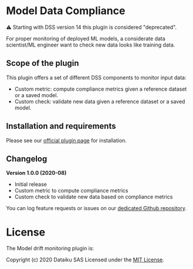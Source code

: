 # Model Data Compliance

⚠️ Starting with DSS version 14 this plugin is considered "deprecated".

For proper monitoring of deployed ML models, a considerate data scientist/ML engineer want to check new data looks like training data.

## Scope of the plugin
This plugin offers a set of different DSS components to monitor input data:
* Custom metric: compute compliance metrics given a reference dataset or a saved model.
* Custom check: validate new data given a reference dataset or a saved model.


## Installation and requirements

Please see our [official plugin page](https://www.dataiku.com/product/plugins/model-data-compliance/) for installation.

## Changelog

**Version 1.0.0 (2020-08)**

* Initial release
* Custom metric to compute compliance metrics
* Custom check to validate new data based on compliance metrics

You can log feature requests or issues on our [dedicated Github repository](https://github.com/dataiku/dss-plugin-model-data-compliance/issues).

# License

The Model drift monitoring plugin is:

   Copyright (c) 2020 Dataiku SAS
   Licensed under the [MIT License](LICENSE.md).


